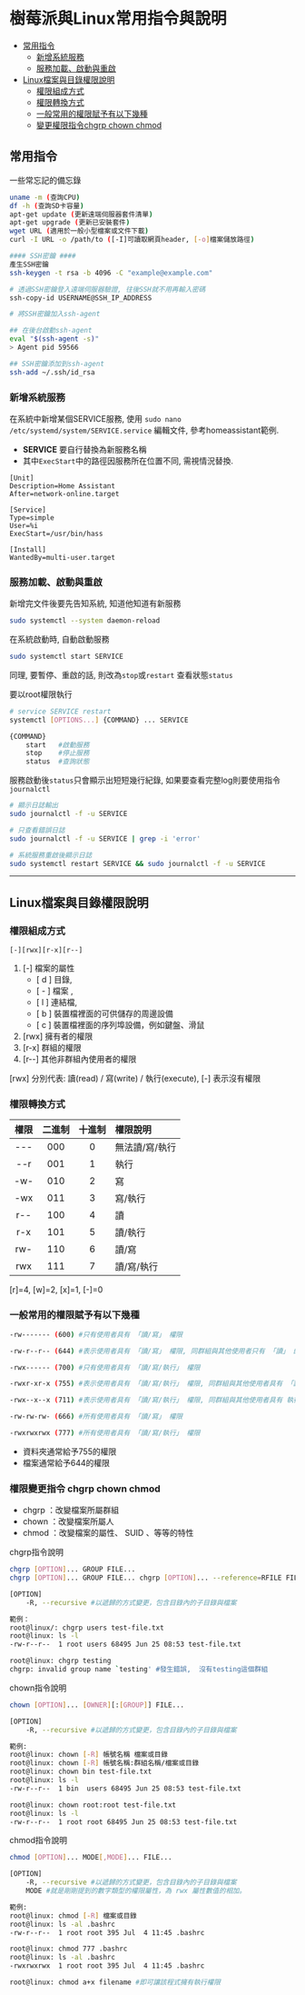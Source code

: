 # 樹莓派與Linux常用指令與說明

- [常用指令](#常用指令)
  - [新增系統服務](#新增系統服務)
  - [服務加載、啟動與重啟](#服務加載啟動與重啟)
- [Linux檔案與目錄權限說明](#linux檔案與目錄權限說明)
  - [權限組成方式](#權限組成方式)
  - [權限轉換方式](#權限轉換方式)
  - [一般常用的權限賦予有以下幾種](#一般常用的權限賦予有以下幾種)
  - [變更權限指令chgrp chown chmod](#權限變更指令-chgrp-chown-chmod)

## 常用指令

一些常忘記的備忘錄
```sh
uname -m (查詢CPU)
df -h (查詢SD卡容量)
apt-get update (更新遠端伺服器套件清單)
apt-get upgrade (更新已安裝套件)
wget URL (適用於一般小型檔案或文件下載)
curl -I URL -o /path/to ([-I]可讀取網頁header, [-o]檔案儲放路徑)

#### SSH密鑰 ####
產生SSH密鑰
ssh-keygen -t rsa -b 4096 -C "example@example.com"

# 透過SSH密鑰登入遠端伺服器驗證, 往後SSH就不用再輸入密碼
ssh-copy-id USERNAME@SSH_IP_ADDRESS

# 將SSH密鑰加入ssh-agent

## 在後台啟動ssh-agent
eval "$(ssh-agent -s)"
> Agent pid 59566

## SSH密鑰添加到ssh-agent
ssh-add ~/.ssh/id_rsa
```

### 新增系統服務

在系統中新增某個SERVICE服務, 使用 ```sudo nano /etc/systemd/system/SERVICE.service``` 編輯文件, 參考homeassistant範例.

- **SERVICE** 要自行替換為新服務名稱
- 其中```ExecStart```中的路徑因服務所在位置不同, 需視情況替換.

```
[Unit]
Description=Home Assistant
After=network-online.target

[Service]
Type=simple
User=%i
ExecStart=/usr/bin/hass

[Install]
WantedBy=multi-user.target
```
### 服務加載、啟動與重啟

新增完文件後要先告知系統, 知道他知道有新服務

```sh
sudo systemctl --system daemon-reload
```

在系統啟動時, 自動啟動服務

```sh
sudo systemctl start SERVICE
```

同理, 要暫停、重啟的話, 則改為```stop```或```restart``` 查看狀態```status```

要以root權限執行
```sh
# service SERVICE restart
systemctl [OPTIONS...] {COMMAND} ... SERVICE

{COMMAND}
    start   #啟動服務
    stop    #停止服務
    status  #查詢狀態
```

服務啟動後```status```只會顯示出短短幾行紀錄, 如果要查看完整log則要使用指令```journalctl```

```sh
# 顯示日誌輸出
sudo journalctl -f -u SERVICE

# 只查看錯誤日誌
sudo journalctl -f -u SERVICE | grep -i 'error'

# 系統服務重啟後顯示日誌
sudo systemctl restart SERVICE && sudo journalctl -f -u SERVICE
```

---

## Linux檔案與目錄權限說明

### 權限組成方式


```[-][rwx][r-x][r--]```

1. [-] 檔案的屬性 
    - [ d ] 目錄, 
    - [ - ] 檔案 , 
    - [ l ] 連結檔, 
    - [ b ] 裝置檔裡面的可供儲存的周邊設備 
    - [ c ] 裝置檔裡面的序列埠設備，例如鍵盤、滑鼠
2. [rwx] 擁有者的權限
3. [r-x] 群組的權限
4. [r--] 其他非群組內使用者的權限

[rwx] 分別代表: 讀(read) / 寫(write) / 執行(execute), [-] 表示沒有權限

### 權限轉換方式

權限 | 二進制 | 十進制 | 權限說明
:---------:|:---------:|:---------:|:---------
 --- | 000 | 0 | 無法讀/寫/執行
 --r | 001 | 1 | 執行
 -w- | 010 | 2 | 寫
 -wx | 011 | 3 | 寫/執行
 r-- | 100 | 4 | 讀
 r-x | 101 | 5 | 讀/執行
 rw- | 110 | 6 | 讀/寫
 rwx | 111 | 7 | 讀/寫/執行

 [r]=4, [w]=2, [x]=1, [-]=0

### 一般常用的權限賦予有以下幾種

```sh
-rw------- (600) #只有使用者具有 「讀/寫」 權限

-rw-r--r-- (644) #表示使用者具有 「讀/寫」 權限, 同群組與其他使用者只有 「讀」 的權限

-rwx------ (700) #只有使用者具有 「讀/寫/執行」 權限

-rwxr-xr-x (755) #表示使用者具有 「讀/寫/執行」 權限, 同群組與其他使用者具有 「讀/寫」 權限

-rwx--x--x (711) #表示使用者具有 「讀/寫/執行」 權限, 同群組與其他使用者具有 執行 權限

-rw-rw-rw- (666) #所有使用者具有 「讀/寫」 權限

-rwxrwxrwx (777) #所有使用者具有 「讀/寫/執行」 權限
```

- 資料夾通常給予755的權限
- 檔案通常給予644的權限

### 權限變更指令 chgrp chown chmod

* chgrp ：改變檔案所屬群組
* chown ：改變檔案所屬人
* chmod ：改變檔案的屬性、 SUID 、等等的特性

chgrp指令說明
```sh
chgrp [OPTION]... GROUP FILE...
chgrp [OPTION]... GROUP FILE... chgrp [OPTION]... --reference=RFILE FILE...

[OPTION]
    -R, --recursive #以遞歸的方式變更，包含目錄內的子目錄與檔案

範例：
root@linux/: chgrp users test-file.txt
root@linux: ls -l
-rw-r--r--  1 root users 68495 Jun 25 08:53 test-file.txt

root@linux: chgrp testing 
chgrp: invalid group name `testing' #發生錯誤,  沒有testing這個群組
```

chown指令說明
```sh
chown [OPTION]... [OWNER][:[GROUP]] FILE...

[OPTION]
    -R, --recursive #以遞歸的方式變更，包含目錄內的子目錄與檔案

範例:
root@linux: chown [-R] 帳號名稱 檔案或目錄
root@linux: chown [-R] 帳號名稱:群組名稱/檔案或目錄
root@linux: chown bin test-file.txt
root@linux: ls -l
-rw-r--r--  1 bin  users 68495 Jun 25 08:53 test-file.txt

root@linux: chown root:root test-file.txt
root@linux: ls -l
-rw-r--r--  1 root root 68495 Jun 25 08:53 test-file.txt
```

chmod指令說明

```sh
chmod [OPTION]... MODE[,MODE]... FILE...

[OPTION]
    -R, --recursive #以遞歸的方式變更，包含目錄內的子目錄與檔案
    MODE #就是剛剛提到的數字類型的權限屬性，為 rwx 屬性數值的相加。

範例:
root@linux: chmod [-R] 檔案或目錄
root@linux: ls -al .bashrc
-rw-r--r--  1 root root 395 Jul  4 11:45 .bashrc

root@linux: chmod 777 .bashrc
root@linux: ls -al .bashrc
-rwxrwxrwx  1 root root 395 Jul  4 11:45 .bashrc

root@linux: chmod a+x filename #即可讓該程式擁有執行權限
```